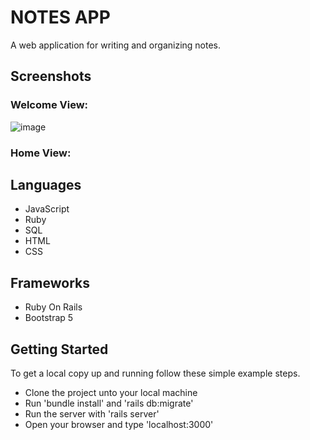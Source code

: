 # NOTES APP
A web application for writing and organizing notes.

## Screenshots
### Welcome View:
![image](https://user-images.githubusercontent.com/22582753/172478740-2d7954aa-6557-4f42-b724-fcb7f60a32d2.png)
### Home View:

## Languages
- JavaScript
- Ruby
- SQL
- HTML
- CSS

## Frameworks
- Ruby On Rails
- Bootstrap 5

## Getting Started
To get a local copy up and running follow these simple example steps.

- Clone the project unto your local machine
- Run 'bundle install' and 'rails db:migrate'
- Run the server with 'rails server'
- Open your browser and type 'localhost:3000'
